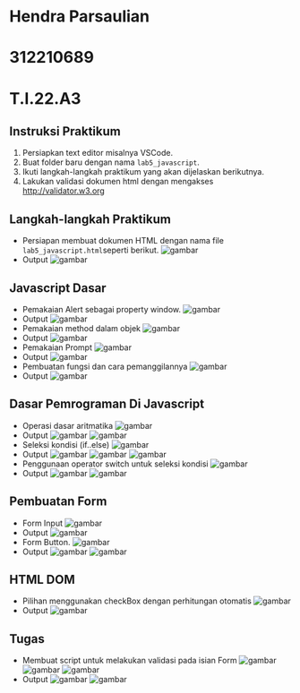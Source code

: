 # Hendra Parsaulian
# 312210689
# T.I.22.A3

## Instruksi Praktikum
1. Persiapkan text editor misalnya VSCode.
2. Buat folder baru dengan nama ```lab5_javascript```.
3. Ikuti langkah-langkah praktikum yang akan dijelaskan berikutnya.
4. Lakukan validasi dokumen html dengan mengakses http://validator.w3.org
## Langkah-langkah Praktikum
* Persiapan membuat dokumen HTML dengan nama file ```lab5_javascript.html```seperti berikut.
![gambar](gambar/kode1.png)
* Output
![gambar](Output/1.PNG)
## Javascript Dasar
* Pemakaian Alert sebagai property window.
![gambar](gambar/kode2.png)
* Output
![gambar](Output/alertbox2.PNG)
* Pemakaian method dalam objek
![gambar](gambar/kode3.png)
* Output
![gambar](Output/3.PNG)
* Pemakaian Prompt
![gambar](gambar/kode4.png)
* Output
![gambar](Output/4.PNG)
* Pembuatan fungsi dan cara pemanggilannya
![gambar](gambar/kode5.png)
* Output
![gambar](Output/5.PNG)

## Dasar Pemrograman Di Javascript
* Operasi dasar aritmatika
![gambar](gambar/kode6.png)
* Output
![gambar](Output/6.1.PNG)
![gambar](Output/6.2.PNG)
* Seleksi kondisi (if..else)
![gambar](gambar/kode7.png)
* Output
![gambar](Output/7.1.PNG)
![gambar](Output/7.2.PNG)
![gambar](Output/7.3.PNG)
* Penggunaan operator switch untuk seleksi kondisi
![gambar](gambar/kode8.png)
* Output
![gambar](Output/8.1.PNG)
![gambar](Output/8.2.PNG)
## Pembuatan Form
* Form Input
![gambar](gambar/kode9.png)
* Output
![gambar](Output/9.PNG)
* Form Button.
![gambar](gambar/kode10.png)
* Output
![gambar](Output/10.1.PNG)
![gambar](Output/10.2.PNG)
## HTML DOM
* Pilihan menggunakan checkBox dengan perhitungan otomatis
![gambar](gambar/kode11..png)
* Output
![gambar](Output/11.PNG)
## Tugas
* Membuat script untuk melakukan validasi pada isian Form
![gambar](gambar/kode12.png)
![gambar](gambar/kode13.png)
![gambar](gambar/css.png)
* Output
![gambar](Output/12.PNG)
![gambar](Output/13.PNG)